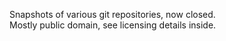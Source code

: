 Snapshots of various git repositories, now closed.  
Mostly public domain, see licensing details inside.
